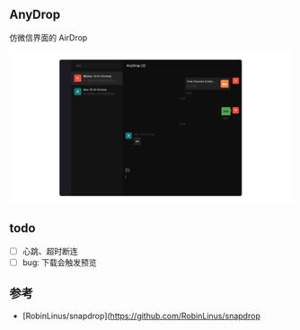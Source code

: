 ## AnyDrop

仿微信界面的 AirDrop

![](./screenshot.png)

## todo

- [ ] 心跳、超时断连
- [ ] bug: 下载会触发预览

## 参考

- [RobinLinus/snapdrop](https://github.com/RobinLinus/snapdrop

